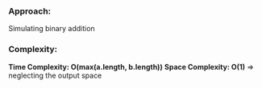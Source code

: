 ### Approach:
Simulating binary addition
​
### Complexity:
**Time Complexity: O(max(a.length, b.length))**
**Space Complexity: O(1)** => neglecting the output space